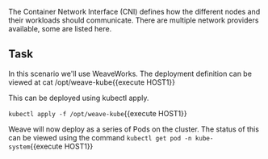 

The Container Network Interface (CNI) defines how the different nodes and their workloads should communicate. There are multiple network providers available, some are listed here.

## Task

In this scenario we'll use WeaveWorks. The deployment definition can be viewed at cat /opt/weave-kube{{execute HOST1}}

This can be deployed using kubectl apply.

`kubectl apply -f /opt/weave-kube`{{execute HOST1}}

Weave will now deploy as a series of Pods on the cluster. The status of this can be viewed using the command 
`kubectl get pod -n kube-system`{{execute HOST1}}


